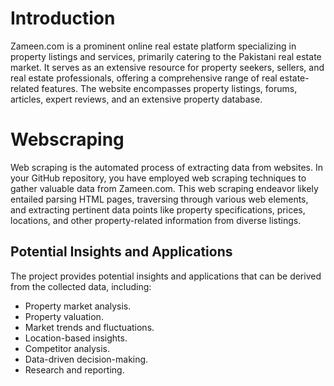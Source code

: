 # Introduction 
Zameen.com is a prominent online real estate platform specializing in property listings and services, primarily catering to the Pakistani real estate market. It serves as an extensive resource for property seekers, sellers, and real estate professionals, offering a comprehensive range of real estate-related features. The website encompasses property listings, forums, articles, expert reviews, and an extensive property database.
# Webscraping
Web scraping is the automated process of extracting data from websites. In your GitHub repository, you have employed web scraping techniques to gather valuable data from Zameen.com. This web scraping endeavor likely entailed parsing HTML pages, traversing through various web elements, and extracting pertinent data points like property specifications, prices, locations, and other property-related information from diverse listings.


## Potential Insights and Applications

The project provides potential insights and applications that can be derived from the collected data, including:

- Property market analysis.
- Property valuation.
- Market trends and fluctuations.
- Location-based insights.
- Competitor analysis.
- Data-driven decision-making.
- Research and reporting.
